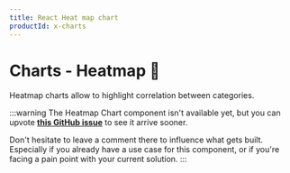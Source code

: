 ```yaml
---
title: React Heat map chart
productId: x-charts
---
```


# Charts - Heatmap 🚧

<p class="description">Heatmap charts allow to highlight correlation between categories.</p>

:::warning
The Heatmap Chart component isn't available yet, but you can upvote [**this GitHub issue**](https://github.com/mui/mui-x/issues/7926) to see it arrive sooner.

Don't hesitate to leave a comment there to influence what gets built.
Especially if you already have a use case for this component, or if you're facing a pain point with your current solution.
:::
